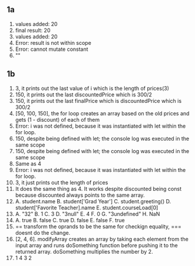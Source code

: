 ## 1a
1. values added: 20
2. final result: 20
3. values added: 20
4. Error: result is not within scope
5. Error: cannot mutate constant
6. ""

## 1b
1. 3, it prints out the last value of i which is the length of prices(3)
2. 150, it prints out the last discountedPrice which is 300/2
3. 150, it prints out the last finalPrice which is discountedPrice which is 300/2
4. [50, 100, 150], the for loop creates an array based on the old prices and gets (1 - discount) of each of them
5. Error: i was not defined, because it was instantiated with let within the for loop.
6. 150, despite being defined with let; the console log was executed in the same scope
7. 150, despite being defined with let; the console log was executed in the same scope
8. Same as 4
9. Error: i was not defined, because it was instantiated with let within the for loop.
10. 3, it just prints out the length of prices
11. It does the same thing as 4. It works despite discounted being const because discounted always points to the same array.
12.
    A. student.name
    B. student['Grad Year']
    C. student.greeting()
    D. student['Favorite Teacher].name
    E. student.courseLoad[0]
13.
    A. "32"
    B. 1
    C. 3
    D. "3null"
    E. 4
    F. 0
    G. "3undefined"
    H. NaN
14.
    A. true
    B. false
    C. true
    D. false
    E. false
    F. true
15. == transform the oprands to be the same for checkign equality, === doesnt do the change.
17. [2, 4, 6]. modifyArray creates an array by taking each element from the input array and runs doSomething function before pushing it to the returned array. doSomething multiplies the number by 2.
19. 1 4 3 2



